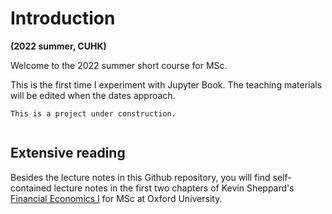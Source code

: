 # Introduction

**(2022 summer, CUHK)**

Welcome to the 2022 summer short course for MSc.

This is the first time I experiment with Jupyter Book.
The teaching materials will be edited when the dates approach.

```{warning}
This is a project under construction.
```
  
```{tableofcontents}
```



## Extensive reading
Besides the lecture notes in this Github repository, you will find self-contained lecture notes in the first two chapters of
Kevin Sheppard's [Financial Economics I](https://www.kevinsheppard.com/teaching/mfe/notes/) for MSc at Oxford University.

